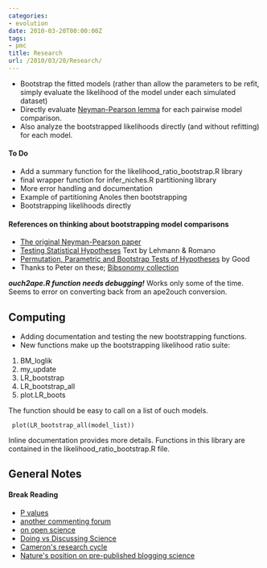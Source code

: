 ```yaml
---
categories:
- evolution
date: 2010-03-20T00:00:00Z
tags:
- pmc
title: Research
url: /2010/03/20/Research/
---
```


-   Bootstrap the fitted models (rather than allow the parameters to be
    refit, simply evaluate the likelihood of the model under each
    simulated dataset)
-   Directly evaluate [Neyman-Pearson
    lemma](http://en.wikipedia.org/wiki/Neyman%E2%80%93Pearson_lemma "http://en.wikipedia.org/wiki/Neyman%E2%80%93Pearson_lemma")
    for each pairwise model comparison.
-   Also analyze the bootstrapped likelihoods directly (and without
    refitting) for each model.

#### To Do

-   Add a summary function for the likelihood\_ratio\_bootstrap.R
    library
-   final wrapper function for infer\_niches.R partitioning library
-   More error handling and documentation
-   Example of partitioning Anoles then bootstrapping
-   Bootstrapping likelihoods directly

#### References on thinking about bootstrapping model comparisons

-   [The original Neyman-Pearson
    paper](http://www.jstor.org/stable/91247 "http://www.jstor.org/stable/91247")
-   [Testing Statistical
    Hypotheses](http://www.springerlink.com/content/r12g32/?p=10d7defb56d34e0d99143df5d6000f35&pi=2 "http://www.springerlink.com/content/r12g32/?p=10d7defb56d34e0d99143df5d6000f35&pi=2")
    Text by Lehmann & Romano
-   [Permutation, Parametric and Bootstrap Tests of
    Hypotheses](http://www.springerlink.com/content/978-0-387-20279-2 "http://www.springerlink.com/content/978-0-387-20279-2")
    by Good
-   Thanks to Peter on these; [Bibsonomy
    collection](http://www.bibsonomy.org/user/peter.ralph "http://www.bibsonomy.org/user/peter.ralph")

***ouch2ape.R function needs debugging!*** Works only some of the time.
Seems to error on converting back from an ape2ouch conversion.

Computing
---------

-   Adding documentation and testing the new bootstrapping functions.
-   New functions make up the bootstrapping likelihood ratio suite:

1.  BM\_loglik
2.  my\_update
3.  LR\_bootstrap
4.  LR\_bootstrap\_all
5.  plot.LR\_boots

The function should be easy to call on a list of ouch models.

     plot(LR_bootstrap_all(model_list))

Inline documentation provides more details. Functions in this library
are contained in the likelihood\_ratio\_bootstrap.R file.

General Notes
-------------

#### Break Reading

-   [P
    values](http://www.sciencenews.org/view/feature/id/57091/title/Odds_Are%2C_Its_Wrong "http://www.sciencenews.org/view/feature/id/57091/title/Odds_Are%2C_Its_Wrong")
-   [another commenting
    forum](http://disqus.com/comments/ "http://disqus.com/comments/")
-   [on open
    science](http://ways.org/en/blogs/2010/mar/12/summary_of_the_open_science_session_at_eurodoc_2010 "http://ways.org/en/blogs/2010/mar/12/summary_of_the_open_science_session_at_eurodoc_2010")
-   [Doing vs Discussing
    Science](http://scholarlykitchen.sspnet.org/2010/02/08/science-and-web-2-0-talking-about-science-versus-doing-science/ "http://scholarlykitchen.sspnet.org/2010/02/08/science-and-web-2-0-talking-about-science-versus-doing-science/")
-   [Cameron's research
    cycle](http://docs.google.com/present/edit?id=0ASQvcnWHnwgmZGR3aHFkNmtfMjEyZHo5YjNyZzI&hl=en# "http://docs.google.com/present/edit?id=0ASQvcnWHnwgmZGR3aHFkNmtfMjEyZHo5YjNyZzI&hl=en#")
-   [Nature's position on pre-published blogging
    science](http://scienceblogs.com/geneticfuture/2009/06/nature_news_article_on_confere.php "http://scienceblogs.com/geneticfuture/2009/06/nature_news_article_on_confere.php")

